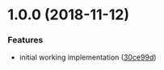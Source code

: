<a name="1.0.0"></a>
# 1.0.0 (2018-11-12)


### Features

* initial working implementation ([30ce99d](https://github.com/adonisjs/adonis-manager/commit/30ce99d))



